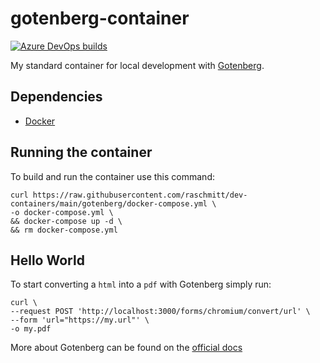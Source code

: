 # gotenberg-container

[![Azure DevOps builds](https://img.shields.io/azure-devops/build/raschmitt/7618d927-8467-43e2-b5e9-1aeddc1fbfdc/47?label=Build%20%26%20Test&style=flat-square)](https://dev.azure.com/raschmitt/raschmitt/_build?definitionId=47)

My standard container for local development with [Gotenberg](https://gotenberg.dev/).

## Dependencies 

- [Docker](https://docs.docker.com/get-docker/)

## Running the container

To build and run the container use this command:

```
curl https://raw.githubusercontent.com/raschmitt/dev-containers/main/gotenberg/docker-compose.yml \
-o docker-compose.yml \
&& docker-compose up -d \
&& rm docker-compose.yml
```

## Hello World

To start converting a `html` into a `pdf` with Gotenberg simply run:

```
curl \
--request POST 'http://localhost:3000/forms/chromium/convert/url' \
--form 'url="https://my.url"' \
-o my.pdf
```

More about Gotenberg can be found on the [official docs](https://gotenberg.dev/docs/about) 
